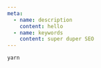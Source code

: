 ```yaml
---
meta:
  - name: description
    content: hello
  - name: keywords
    content: super duper SEO
---
```



```
yarn 
```